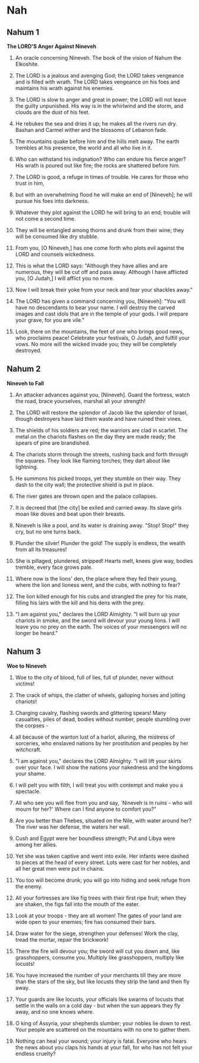 # Nah

## Nahum 1

__The LORD'S Anger Against Nineveh__

1. An oracle concerning Nineveh. The book of the vision of Nahum the Elkoshite.

2. The LORD is a jealous and avenging God; the LORD takes vengeance and is filled with wrath. The LORD takes vengeance on his foes and maintains his wrath against his enemies.

3. The LORD is slow to anger and great in power; the LORD will not leave the guilty unpunished. His way is in the whirlwind and the storm, and clouds are the dust of his feet.

4. He rebukes the sea and dries it up; he makes all the rivers run dry. Bashan and Carmel wither and the blossoms of Lebanon fade.

5. The mountains quake before him and the hills melt away. The earth trembles at his presence, the world and all who live in it.

6. Who can withstand his indignation? Who can endure his fierce anger? His wrath is poured out like fire; the rocks are shattered before him.

7. The LORD is good, a refuge in times of trouble. He cares for those who trust in him,

8. but with an overwhelming flood he will make an end of [Nineveh]; he will pursue his foes into darkness.

9. Whatever they plot against the LORD he will bring to an end; trouble will not come a second time.

10. They will be entangled among thorns and drunk from their wine; they will be consumed like dry stubble. 

11. From you, [O Nineveh,] has one come forth who plots evil against the LORD and counsels wickedness.

12. This is what the LORD says: "Although they have allies and are numerous, they will be cut off and pass away. Although I have afflicted you, [O Judah,] I will afflict you no more.

13. Now I will break their yoke from your neck and tear your shackles away."

14. The LORD has given a command concerning you, [Nineveh]: "You will have no descendants to bear your name. I will destroy the carved images and cast idols that are in the temple of your gods. I will prepare your grave, for you are vile."

15. Look, there on the mountains, the feet of one who brings good news, who proclaims peace! Celebrate your festivals, O Judah, and fulfill your vows. No more will the wicked invade you; they will be completely destroyed.

## Nahum 2

__Nineveh to Fall__

1. An attacker advances against you, [Nineveh]. Guard the fortress, watch the road, brace yourselves, marshal all your strength!

2. The LORD will restore the splendor of Jacob like the splendor of Israel, though destroyers have laid them waste and have ruined their vines.

3. The shields of his soldiers are red; the warriors are clad in scarlet. The metal on the chariots flashes on the day they are made ready; the spears of pine are brandished. 

4. The chariots storm through the streets, rushing back and forth through the squares. They look like flaming torches; they dart about like lightning.

5. He summons his picked troops, yet they stumble on their way. They dash to the city wall; the protective shield is put in place.

6. The river gates are thrown open and the palace collapses.

7. It is decreed that [the city] be exiled and carried away. Its slave girls moan like doves and beat upon their breasts.

8. Nineveh is like a pool, and its water is draining away. "Stop! Stop!" they cry, but no one turns back.

9. Plunder the silver! Plunder the gold! The supply is endless, the wealth from all its treasures!

10. She is pillaged, plundered, stripped! Hearts melt, knees give way, bodies tremble, every face grows pale.

11. Where now is the lions' den, the place where they fed their young, where the lion and lioness went, and the cubs, with nothing to fear?

12. The lion killed enough for his cubs and strangled the prey for his mate, filling his lairs with the kill and his dens with the prey.

13. "I am against you," declares the LORD Almighty. "I will burn up your chariots in smoke, and the sword will devour your young lions. I will leave you no prey on the earth. The voices of your messengers will no longer be heard."

## Nahum 3

__Woe to Nineveh__

1. Woe to the city of blood, full of lies, full of plunder, never without victims!

2. The crack of whips, the clatter of wheels, galloping horses and jolting chariots!

3. Charging cavalry, flashing swords and glittering spears! Many casualties, piles of dead, bodies without number, people stumbling over the corpses -

4. all because of the wanton lust of a harlot, alluring, the mistress of sorceries, who enslaved nations by her prostitution and peoples by her witchcraft.

5. "I am against you," declares the LORD Almighty. "I will lift your skirts over your face. I will show the nations your nakedness and the kingdoms your shame.

6. I will pelt you with filth, I will treat you with contempt and make you a spectacle.

7. All who see you will flee from you and say, `Nineveh is in ruins - who will mourn for her?' Where can I find anyone to comfort you?"

8. Are you better than Thebes, situated on the Nile, with water around her? The river was her defense, the waters her wall.

9. Cush and Egypt were her boundless strength; Put and Libya were among her allies.

10. Yet she was taken captive and went into exile. Her infants were dashed to pieces at the head of every street. Lots were cast for her nobles, and all her great men were put in chains.

11. You too will become drunk; you will go into hiding and seek refuge from the enemy.

12. All your fortresses are like fig trees with their first ripe fruit; when they are shaken, the figs fall into the mouth of the eater.

13. Look at your troops - they are all women! The gates of your land are wide open to your enemies; fire has consumed their bars.

14. Draw water for the siege, strengthen your defenses! Work the clay, tread the mortar, repair the brickwork!

15. There the fire will devour you; the sword will cut you down and, like grasshoppers, consume you. Multiply like grasshoppers, multiply like locusts!

16. You have increased the number of your merchants till they are more than the stars of the sky, but like locusts they strip the land and then fly away.

17. Your guards are like locusts, your officials like swarms of locusts that settle in the walls on a cold day - but when the sun appears they fly away, and no one knows where.

18. O king of Assyria, your shepherds slumber; your nobles lie down to rest. Your people are scattered on the mountains with no one to gather them.

19. Nothing can heal your wound; your injury is fatal. Everyone who hears the news about you claps his hands at your fall, for who has not felt your endless cruelty?

